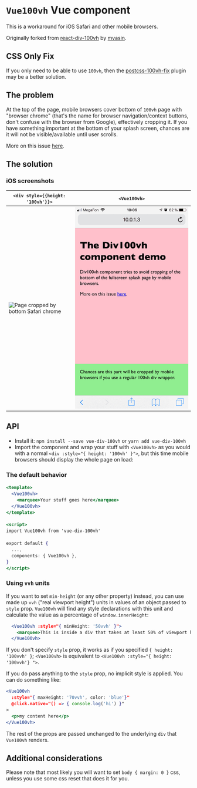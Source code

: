 # `Vue100vh` Vue component
<!-- [![CircleCI](https://circleci.com/gh/kculmback/vue-div-100vh.svg?style=svg&circle-token=cd3f9e7031e393880d945af301841db926000ec4)](https://circleci.com/gh/kculmback/vue-div-100vh)
[![npm version](https://badge.fury.io/js/vue-div-100vh.svg)](https://badge.fury.io/js/vue-div-100vh) -->

This is a workaround for iOS Safari and other mobile browsers.

Originally forked from [react-div-100vh](https://github.com/mvasin/react-div-100vh) by [mvasin](https://github.com/mvasin).

## CSS Only Fix

If you only need to be able to use `100vh`, then the [postcss-100vh-fix](https://github.com/postcss/postcss-100vh-fix) plugin may be a better solution.

## The problem

At the top of the page, mobile browsers cover bottom of `100vh` page with "browser chrome" (that's the name for browser navigation/context buttons, don't confuse with the browser from Google), effectively cropping it. If you have something important at the bottom of your splash screen, chances are it will not be visible/available until user scrolls.

More on this issue [here](https://nicolas-hoizey.com/2015/02/viewport-height-is-taller-than-the-visible-part-of-the-document-in-some-mobile-browsers.html
).

## The solution
### iOS screenshots
| `<div style={{height: '100vh'}}>` | `<Vue100vh>` |
| --- | --- |
| ![Page cropped by bottom Safari chrome](https://raw.githubusercontent.com/kculmback/vue-div-100vh/master/images/regular-div.png) | ![Page cropped by bottom Safari chrome](https://raw.githubusercontent.com/kculmback/vue-div-100vh/master/images/vue-div-100vh.png) |

<!-- ### The demo
Browse https://vue-div-100vh.netlify.com on your phone! -->

## API
- Install it: `npm install --save vue-div-100vh` or `yarn add vue-div-100vh`
- Import the component and wrap your stuff with `<Vue100vh>` as you would with a normal `<div :style="{ height: '100vh' }">`, but this time mobile browsers should display the whole page on load:

### The default behavior

```jsx
<template>
  <Vue100vh>
    <marquee>Your stuff goes here</marquee>
  </Vue100vh>
</template>

<script>
import Vue100vh from 'vue-div-100vh'

export default {
  ...,
  components: { Vue100vh },
}
</script>
```

### Using `vvh` units

If you want to set `min-height` (or any other property) instead, you can use made up `vvh` ("real viewport height") units in values of an object passed to `style` prop. `Vue100vh` will find any style declarations with this unit and calculate the value as a percentage of `window.innerHeight`:

```jsx
  <Vue100vh :style="{ minHeight: '50vvh' }">
    <marquee>This is inside a div that takes at least 50% of viewport height.</marquee>
  </Vue100vh>
```

If you don't specify `style` prop, it works as if you specified `{ height: '100vvh' }`;
`<Vue100vh>` is equivalent to `<Vue100vh :style="{ height: '100vvh'} ">`.

If you do pass anything to the `style` prop, no implicit style is applied. You can do something like:

```jsx
<Vue100vh
  :style="{ maxHeight: '70vvh', color: 'blue'}"
  @click.native="() => { console.log('hi') }"
>
  <p>my content here</p>
</Vue100vh>
```

The rest of the props are passed unchanged to the underlying `div` that `Vue100vh` renders.

## Additional considerations

Please note that most likely you will want to set `body { margin: 0 }` css, unless you use some css reset that does it for you.

<!-- ## Testing
This component is tested with Jest and <a href="https://www.browserstack.com"><img title="BrowserStack Logo" alt="BrowserStack Logo" height="40" src="images/Browserstack-logo.svg"></a> -->
